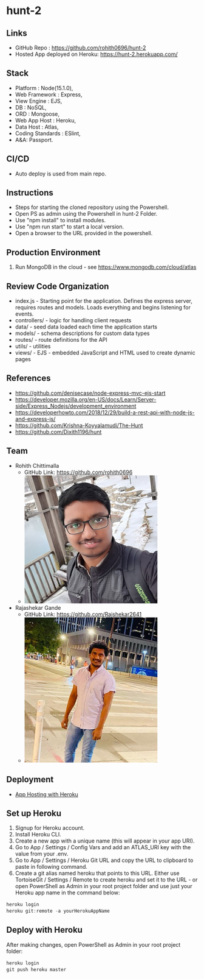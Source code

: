 # hunt-2

## Links
- GitHub Repo : https://github.com/rohith0696/hunt-2
- Hosted App deployed on Heroku: https://hunt-2.herokuapp.com/

## Stack
- Platform : Node(15.1.0),
- Web Framework : Express,
- View Engine : EJS,
- DB : NoSQL,
- ORD : Mongoose,
- Web App Host : Heroku,
- Data Host : Atlas,
- Coding Standards : ESlint,
- A&A: Passport.

## CI/CD
- Auto deploy is used from main repo.

## Instructions
* Steps for starting the cloned repository using the Powershell.
 * Open PS as admin using the Powershell in hunt-2 Folder.
 * Use "npm install" to install modules.
 * Use "npm run start" to start a local version.
 * Open a browser to the URL provided in the powershell.
 
 ## Production Environment

1. Run MongoDB in the cloud - see <https://www.mongodb.com/cloud/atlas>

## Review Code Organization

- index.js - Starting point for the application. Defines the express server, requires routes and models. Loads everything and begins listening for events.
- controllers/ - logic for handling client requests
- data/ - seed data loaded each time the application starts
- models/ - schema descriptions for custom data types
- routes/ - route definitions for the API
- utils/ - utilities
- views/ - EJS - embedded JavaScript and HTML used to create dynamic pages

## References
- https://github.com/denisecase/node-express-mvc-ejs-start
- https://developer.mozilla.org/en-US/docs/Learn/Server-side/Express_Nodejs/development_environment
- https://developerhowto.com/2018/12/29/build-a-rest-api-with-node-js-and-express-js/
- https://github.com/Krishna-Koyyalamudi/The-Hunt
- https://github.com/Dixith1196/hunt

## Team
- Rohith Chittimalla
    - GitHub Link: https://github.com/rohith0696
    - ![rohith](https://github.com/rohith0696/hunt-2/blob/main/images/rohith.jpg)
- Rajashekar Gande
    - GitHub Link: https://github.com/Rajshekar2641
    - ![rajashekar](https://github.com/rohith0696/hunt-2/blob/main/images/rajashekar.jpeg)

## Deployment

- [App Hosting with Heroku](https://www.heroku.com/)

## Set up Heroku

1. Signup for Heroku account.
1. Install Heroku CLI.
1. Create a new app with a unique name (this will appear in your app URI).
1. Go to App / Settings / Config Vars and add an ATLAS_URI key with the value from your .env.
1. Go to App / Settings / Heroku Git URL and copy the URL to clipboard to paste in following command.
1. Create a git alias named heroku that points to this URL. Either use TortoiseGit / Settings / Remote to create heroku and set it to the URL - or open PowerShell as Admin in your root project folder and use just your Heroku app name in the command below:

```PowerShell
heroku login
heroku git:remote -a yourHerokuAppName
```

## Deploy with Heroku

After making changes, open PowerShell as Admin in your root project folder:

```PowerShell
heroku login
git push heroku master
```



